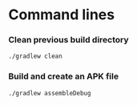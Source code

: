 # Command lines

### Clean previous build directory
```
./gradlew clean
```

### Build and create an APK file
```
./gradlew assembleDebug 
```

